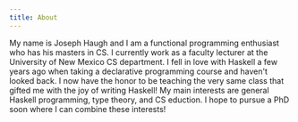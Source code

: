 ```yaml
---
title: About
---
```


My name is Joseph Haugh and I am a functional programming enthusiast who has his masters in CS. I currently work as a faculty lecturer at the University of New Mexico CS department. I fell in love with Haskell a few years ago when taking a declarative programming course and haven't looked back. I now have the honor to be teaching the very same class that gifted me with the joy of writing Haskell! My main interests are general Haskell programming, type theory, and CS eduction. I hope to pursue a PhD soon where I can combine these interests!
